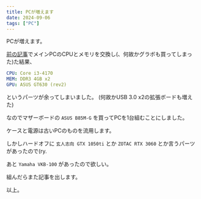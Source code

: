 ```yaml
---
title: PCが増えます
date: 2024-09-06
tags: ["PC"]
---
```


PCが増えます。

[前の記事](/blog/inspiron-upgrade-2)でメインPCのCPUとメモリを交換し(、何故かグラボも買ってしまった)た結果、

```yaml
CPU: Core i3-4170
MEM: DDR3 4GB x2
GPU: ASUS GT630 (rev2)
```

というパーツが余ってしまいました。 (何故かUSB 3.0 x2の拡張ボードも増えた)

なのでマザーボードの `ASUS B85M-G` を買ってPCを1台組むことにしました。

ケースと電源は古いPCのものを流用します。

しかしハードオフに `玄人志向 GTX 1050ti` とか `ZOTAC RTX 3060` とか言うパーツがあったので(ry.

あと `Yamaha VKB-100` があったので欲しい。

組んだらまた記事を出します。

以上。
